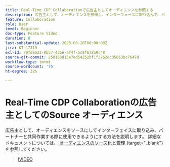 ```yaml
---
title: Real-Time CDP Collaborationで広告主としてオーディエンスを参照する
description: 広告主として、オーディエンスを参照し、インターフェースに取り込んで、パートナーと共同作業する際に使用できるようにする方法について説明します。
feature: Collaboration
role: User
level: Beginner
doc-type: Feature Video
duration: 0
last-substantial-update: 2025-03-18T00:00:00Z
jira: KT-17319
exl-id: 70fde622-0b57-435e-af4f-5c8f67859c48
source-git-commit: 250163d15e7ed54252bf1f2762dc35663bc7647d
workflow-type: tm+mt
source-wordcount: '75'
ht-degree: 32%

---
```


# Real-Time CDP Collaborationの広告主としてのSource オーディエンス

広告主として、オーディエンスをソースにしてインターフェイスに取り込み、パートナーと共同作業する際に使用できるようにする方法を説明します。 詳細なドキュメントについては、[ オーディエンスのソース化と管理 ](https://experienceleague.adobe.com/en/docs/real-time-cdp-collaboration/using/setup/onboard-audiences){target="_blank"} を参照してください。

>[!VIDEO](https://video.tv.adobe.com/v/3452217/?learn=on&enablevpops)
